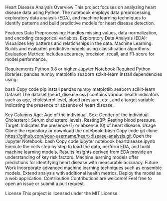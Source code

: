 Heart Disease Analysis
Overview
This project focuses on analyzing heart disease data using Python. The notebook employs data preprocessing, exploratory data analysis (EDA), and machine learning techniques to identify patterns and build predictive models for heart disease detection.

Features
Data Preprocessing: Handles missing values, data normalization, and encoding categorical variables.
Exploratory Data Analysis (EDA): Visualizes key patterns and relationships in the data.
Machine Learning: Builds and evaluates predictive models using classification algorithms.
Evaluation Metrics: Includes accuracy, precision, recall, and F1-score for model performance.

Requirements
Python 3.8 or higher
Jupyter Notebook
Required Python libraries:
pandas
numpy
matplotlib
seaborn
scikit-learn
Install dependencies using:

bash
Copy code
pip install pandas numpy matplotlib seaborn scikit-learn
Dataset
The dataset (heart_disease.csv) contains various health indicators such as age, cholesterol level, blood pressure, etc., and a target variable indicating the presence or absence of heart disease.

Key Columns
Age: Age of the individual.
Sex: Gender of the individual.
Cholesterol: Serum cholesterol levels.
RestingBP: Resting blood pressure.
Target: Indicates the presence (1) or absence (0) of heart disease.
Usage
Clone the repository or download the notebook:
bash
Copy code
git clone https://github.com/your-username/heart-disease-analysis.git
Open the Jupyter Notebook:
bash
Copy code
jupyter notebook heartdisease.ipynb
Execute the cells step by step to load the data, perform EDA, and build machine learning models.
Results
Insights derived from EDA provide an understanding of key risk factors.
Machine learning models offer predictions for identifying heart disease with measurable accuracy.
Future Work
Incorporate advanced machine learning techniques such as ensemble models.
Extend analysis with additional health metrics.
Deploy the model as a web application.
Contribution
Contributions are welcome! Feel free to open an issue or submit a pull request.

License
This project is licensed under the MIT License.
